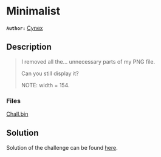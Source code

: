 # Minimalist

**`Author:`** [Cynex](https://github.com/cynex-k)

## Description
  > I removed all the... unnecessary parts of my PNG file.
  >
  > Can you still display it?
  >
  > NOTE: width = 154.
### Files
[Chall.bin](./chall.bin)
## Solution

Solution of the challenge can be found [here](solution/).

